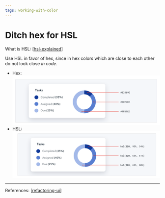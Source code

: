```yaml
--- 
tags: working-with-color
---
```


# Ditch hex for HSL

What is HSL: [[hsl-explained]]

Use HSL in favor of hex, since in hex colors which are close to each other do not look close *in code*.
- Hex:
  ![](../../attachments/2021-02-20-10-27-56.png)
- HSL:
  ![](../../attachments/2021-02-20-10-28-09.png)
---
References:
[[refactoring-ui]]

[//begin]: # "Autogenerated link references for markdown compatibility"
[hsl-explained]: hsl-explained.md "HSL"
[refactoring-ui]: refactoring-ui.md "Refactoring UI"
[//end]: # "Autogenerated link references"
